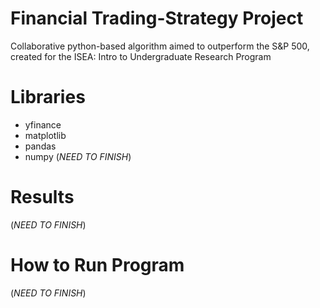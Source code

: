 # Financial Trading-Strategy Project
Collaborative python-based algorithm aimed to outperform the S&amp;P 500, created for the ISEA: Intro to Undergraduate Research Program

# Libraries
- yfinance
- matplotlib
- pandas
- numpy
(*NEED TO FINISH*)

# Results
(*NEED TO FINISH*)

# How to Run Program
(*NEED TO FINISH*)
